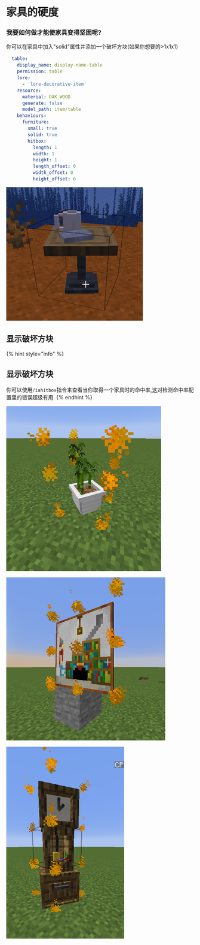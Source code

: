 # 家具的硬度

### 我要如何做才能使家具变得坚固呢?

你可以在家具中加入"solid"属性并添加一个破坏方块\(如果你想要的&gt;1x1x1\)

```yaml
  table:
    display_name: display-name-table
    permission: table
    lore:
      - 'lore-decorative-item'
    resource:
      material: OAK_WOOD
      generate: false
      model_path: item/table
    behaviours:
      furniture:
        small: true
        solid: true
        hitbox:
          length: 1
          width: 1
          height: 1
          length_offset: 0
          width_offset: 0
          height_offset: 0
```

![](../../../../.gitbook/assets/image%20%2815%29.png)

## 显示破坏方块 <a id="show-the-hitbox"></a>

{% hint style="info" %}
## 显示破坏方块

你可以使用`/iahitbox`指令来查看当你取得一个家具时的命中率,这对检测命中率配置里的错误超级有用.
{% endhint %}

![](../../../../.gitbook/assets/immagine%20%2863%29%20%282%29%20%283%29%20%282%29%20%281%29.png)

![](../../../../.gitbook/assets/immagine%20%2865%29.png)

![](../../../../.gitbook/assets/immagine%20%2858%29.png)

